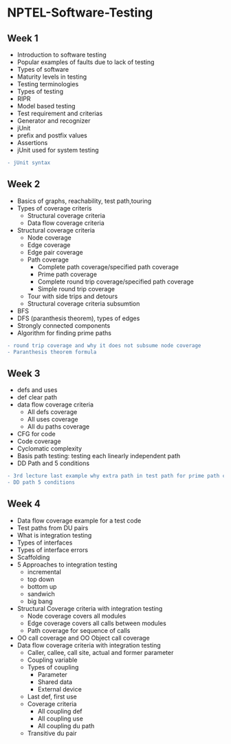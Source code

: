 # NPTEL-Software-Testing
## Week 1   
* Introduction to software testing  
* Popular examples of faults due to lack of testing  
* Types of software  
* Maturity levels in testing  
* Testing terminologies 
* Types of testing  
* RIPR  
* Model based testing  
* Test requirement and criterias  
* Generator and recognizer  
* jUnit  
* prefix and postfix values  
* Assertions  
* jUnit used for system testing  
```diff
- jUnit syntax
```  
  
## Week 2  
* Basics of graphs, reachability, test path,touring  
* Types of coverage criteris  
  * Structural coverage criteria  
  * Data flow coverage criteria  
* Structural coverage criteria  
  * Node coverage  
  * Edge coverage  
  * Edge pair coverage  
  * Path coverage  
    * Complete path coverage/specified path coverage    
    * Prime path coverage  
    * Complete round trip coverage/specified path coverage  
    * Simple round trip coverage  
  * Tour with side trips and detours  
  * Structural coverage criteria subsumtion  
* BFS  
* DFS (paranthesis theorem), types of edges  
* Strongly connected components  
* Algorithm for finding prime paths   
    
```diff  
- round trip coverage and why it does not subsume node coverage  
- Paranthesis theorem formula  
```  
## Week 3  
* defs and uses  
* def clear path  
* data flow coverage criteria  
  * All defs coverage  
  * All uses coverage  
  * All du paths coverage  
* CFG for code  
* Code coverage  
* Cyclomatic complexity  
* Basis path testing: testing each linearly independent path  
* DD Path and 5 conditions  
```diff  
- 3rd lecture last example why extra path in test path for prime path coverage  
- DD path 5 conditions
```  
## Week 4  
* Data flow coverage example for a test code  
* Test paths from DU pairs  
* What is integration testing  
* Types of interfaces  
* Types of interface errors  
* Scaffolding  
* 5 Approaches to integration testing  
  * incremental  
  * top down  
  * bottom up  
  * sandwich  
  * big bang  
* Structural Coverage criteria with integration testing  
  * Node coverage covers all modules  
  * Edge coverage covers all calls between modules  
  * Path coverage for sequence of calls  
* OO call coverage and OO Object call coverage  
* Data flow coverage criteria with integration testing  
  * Caller, callee, call site, actual and former parameter  
  * Coupling variable  
  * Types of coupling  
    * Parameter  
    * Shared data  
    * External device  
  * Last def, first use  
  * Coverage criteria  
    * All coupling def  
    * All coupling use  
    * All coupling du path  
  * Transitive du pair  
  
  

